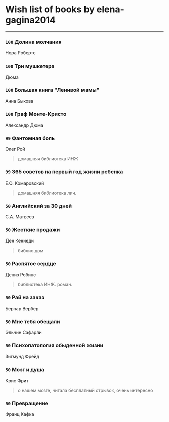 # Wish list of books by elena-gagina2014
---

### `100` Долина молчания
Нора Робертс

### `100` Три мушкетера
Дюма

### `100` Большая книга "Ленивой мамы"
Анна Быкова

### `100` Граф Монте-Кристо
Александр Дюма

### `99` Фантомная боль
Олег Рой
> домашняя библиотека ИНЖ

### `99` 365 советов на первый год жизни ребенка
Е.О. Комаровский
> домашняя библиотека лич.

### `50` Английский за 30 дней
С.А. Матвеев

### `50` Жесткие продажи
Ден Кеннеди
> библио дом

### `50` Распятое сердце
Дениз Робинс
> библиотека ИНЖ. роман.

### `50` Рай на заказ
Бернар Вербер

### `50` Мне тебя обещали
Эльчин Сафарли

### `50` Психопатология обыденной жизни
Зигмунд Фрейд

### `50` Мозг и душа
Крис Фрит
> о нашем мозге, читала бесплатный отрывок, очень интересно

### `50` Превращение
Франц Кафка

